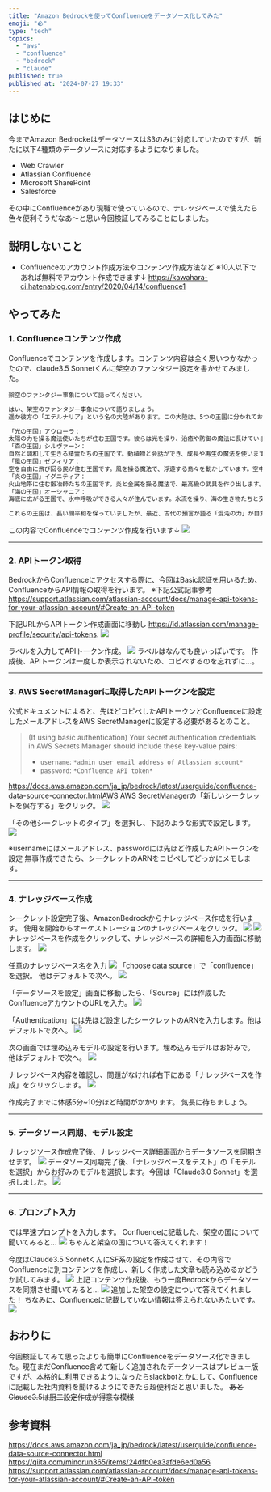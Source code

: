 ```yaml
---
title: "Amazon Bedrockを使ってConfluenceをデータソース化してみた"
emoji: "🪨"
type: "tech"
topics:
  - "aws"
  - "confluence"
  - "bedrock"
  - "claude"
published: true
published_at: "2024-07-27 19:33"
---
```


## はじめに

今までAmazon BedrockeはデータソースはS3のみに対応していたのですが、新たに以下4種類のデータソースに対応するようになりました。

- Web Crawler
- Atlassian Confluence
- Microsoft SharePoint
- Salesforce

その中にConfluenceがあり現職で使っているので、ナレッジベースで使えたら色々便利そうだなあ〜と思い今回検証してみることにしました。

## 説明しないこと
- Confluenceのアカウント作成方法やコンテンツ作成方法など
※10人以下であれば無料でアカウント作成できます↓
https://kawahara-ci.hatenablog.com/entry/2020/04/14/confluence1

## やってみた
### 1. Confluenceコンテンツ作成
Confluenceでコンテンツを作成します。コンテンツ内容は全く思いつかなかったので、claude3.5 Sonnetくんに架空のファンタジー設定を書かせてみました。

```prompt
架空のファンタジー事象について語ってください。
```

```markdown
はい、架空のファンタジー事象について語りましょう。
遥か彼方の「エテルナリア」という名の大陸があります。この大陸は、5つの王国に分かれており、それぞれが独自の魔法と文化を持っています。

「光の王国」アウローラ：
太陽の力を操る魔法使いたちが住む王国です。彼らは光を操り、治癒や防御の魔法に長けています。首都は黄金に輝く塔が立ち並ぶ「サンクラウン」です。
「森の王国」シルヴァーン：
自然と調和して生きる精霊たちの王国です。動植物と会話ができ、成長や再生の魔法を使います。巨大な木々の上に造られた都市「カノピーヘブン」が首都です。
「風の王国」ゼフィリア：
空を自由に飛び回る民が住む王国です。風を操る魔法で、浮遊する島々を動かしています。空中都市「スカイハーバー」が首都です。
「炎の王国」イグニティア：
火山地帯に住む鍛冶師たちの王国です。炎と金属を操る魔法で、最高級の武具を作り出します。溶岩の流れる「フォージハート」が首都です。
「海の王国」オーシャニア：
海底に広がる王国で、水中呼吸ができる人々が住んでいます。水流を操り、海の生き物たちと交信できます。珊瑚礁の迷宮「コーラルキープ」が首都です。

これらの王国は、長い間平和を保っていましたが、最近、古代の預言が語る「混沌の力」が目覚めつつあるという噂が広まっています。各王国の英雄たちは、この脅威に立ち向かうため、協力して「調和の神器」を探す冒険に出ることになりました。
```
この内容でConfluenceでコンテンツ作成を行います↓
![](https://storage.googleapis.com/zenn-user-upload/f3d402b5c6a5-20240727.png)

------

### 2. APIトークン取得

BedrockからConfluenceにアクセスする際に、今回はBasic認証を用いるため、ConfluenceからAPI情報の取得を行います。
※下記公式記事参考
https://support.atlassian.com/atlassian-account/docs/manage-api-tokens-for-your-atlassian-account/#Create-an-API-token

下記URLからAPIトークン作成画面に移動し
https://id.atlassian.com/manage-profile/security/api-tokens.
![](https://storage.googleapis.com/zenn-user-upload/00ac5302292d-20240727.png)

ラベルを入力してAPIトークン作成。
![](https://storage.googleapis.com/zenn-user-upload/d7dcf264dffa-20240727.png)
ラベルはなんでも良いっぽいです。
作成後、APIトークンは一度しか表示されないため、コピペするのを忘れずに...。    

------

### 3. AWS SecretManagerに取得したAPIトークンを設定
公式ドキュメントによると、先ほどコピペしたAPIトークンとConfluenceに設定したメールアドレスをAWS SecretManagerに設定する必要があるとのこと。
> (If using basic authentication) Your secret authentication credentials in AWS Secrets Manager should include these key-value pairs:
> 
> - `username`: `*admin user email address of Atlassian account*`
> - `password`: `*Confluence API token*`

https://docs.aws.amazon.com/ja_jp/bedrock/latest/userguide/confluence-data-source-connector.htmlAWS 
AWS SecretManagerの「新しいシークレットを保存する」をクリック。
![](https://storage.googleapis.com/zenn-user-upload/2912bccb5b87-20240727.png)

「その他シークレットのタイプ」を選択し、下記のような形式で設定します。
![](https://storage.googleapis.com/zenn-user-upload/a0a28d1be48c-20240727.png)

※usernameにはメールアドレス、passwordには先ほど作成したAPIトークンを設定
無事作成できたら、シークレットのARNをコピペしてどっかにメモします。

------

### 4. ナレッジベース作成
シークレット設定完了後、AmazonBedrockからナレッジベース作成を行います。
使用を開始からオーケストレーションのナレッジベースをクリック。
![](https://storage.googleapis.com/zenn-user-upload/65d138d473b7-20240727.png)
![](https://storage.googleapis.com/zenn-user-upload/04bd43334eb0-20240727.png)
ナレッジベースを作成をクリックして、ナレッジベースの詳細を入力画面に移動します。
![](https://storage.googleapis.com/zenn-user-upload/81b8680608a4-20240727.png)

任意のナレッジベース名を入力
![](https://storage.googleapis.com/zenn-user-upload/bff010833a03-20240727.png)
「choose data source」で「confluence」を選択。
他はデフォルトで次へ。
![](https://storage.googleapis.com/zenn-user-upload/fbe8f2bd327d-20240727.png)


「データソースを設定」画面に移動したら、「Source」には作成したConfluenceアカウントのURLを入力。
![](https://storage.googleapis.com/zenn-user-upload/e86d88cb5557-20240727.png)

「Authentication」には先ほど設定したシークレットのARNを入力します。他はデフォルトで次へ。
![](https://storage.googleapis.com/zenn-user-upload/de9d7516f194-20240727.png)

次の画面では埋め込みモデルの設定を行います。埋め込みモデルはお好みで。
他はデフォルトで次へ。
![](https://storage.googleapis.com/zenn-user-upload/2feb3b42a825-20240727.png)

ナレッジベース内容を確認し、問題がなければ右下にある「ナレッジベースを作成」をクリックします。
![](https://storage.googleapis.com/zenn-user-upload/6e565dacafbf-20240727.png)

作成完了までに体感5分~10分ほど時間がかかります。
気長に待ちましょう。

------


### 5. データソース同期、モデル設定
ナレッジソース作成完了後、ナレッジベース詳細画面からデータソースを同期させます。
![](https://storage.googleapis.com/zenn-user-upload/64ceb486226a-20240727.png)
データソース同期完了後、「ナレッジベースをテスト」の「モデルを選択」からお好みのモデルを選択します。今回は「Claude3.0 Sonnet」を選択しました。
![](https://storage.googleapis.com/zenn-user-upload/6ac85480b5d1-20240727.png)

------

### 6. プロンプト入力
では早速プロンプトを入力します。
Confluenceに記載した、架空の国について聞いてみると...
![](https://storage.googleapis.com/zenn-user-upload/5aa4ce1369ef-20240727.png)
ちゃんと架空の国について答えてくれます！

今度はClaude3.5 SonnetくんにSF系の設定を作成させて、その内容でConfluenceに別コンテンツを作成し、新しく作成した文章も読み込めるかどうか試してみます。
![](https://storage.googleapis.com/zenn-user-upload/37db9e92fb28-20240727.png)
上記コンテンツ作成後、もう一度Bedrockからデータソースを同期させ聞いてみると…
![](https://storage.googleapis.com/zenn-user-upload/ff636c823b76-20240727.png)
追加した架空の設定について答えてくれました！
ちなみに、Confluenceに記載していない情報は答えられないみたいです。
![](https://storage.googleapis.com/zenn-user-upload/911d0efa0538-20240727.png)

## おわりに
今回検証してみて思ったよりも簡単にConfluenceをデータソース化できました。現在まだConfluence含めて新しく追加されたデータソースはプレビュー版ですが、本格的に利用できるようになったらslackbotとかにして、Confluenceに記載した社内資料を聞けるようにできたら超便利だと思いました。
~~あとClaude3.5は厨二設定作成が得意な模様~~

## 参考資料
https://docs.aws.amazon.com/ja_jp/bedrock/latest/userguide/confluence-data-source-connector.html
https://qiita.com/minorun365/items/24dfb0ea3afde6ed0a56
https://support.atlassian.com/atlassian-account/docs/manage-api-tokens-for-your-atlassian-account/#Create-an-API-token